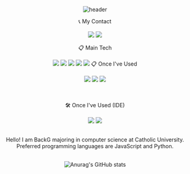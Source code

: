 <div align="center"> 

![header](https://capsule-render.vercel.app/api?type=cylinder&color=6dc993&height=150&section=header&text=BackG's%20Github&fontColor=ffffff&fontSize=70&animation=fadeIn&fontAlignY=55&desc=%20&descAlignY=62&descAlign=62)

<p>
  📞 My Contact<br><br>
  <a href="https://www.instagram.com/baack_g/" target="_blank"><img src="https://img.shields.io/badge/baackg-E4405F?style=for-the-badge&logo=instagram&logoColor=white"/></a>
  <img src="https://img.shields.io/badge/jw61333@gmail.com-EA4335?style=for-the-badge&logo=gmail&logoColor=white"/>
  </p>

  :clipboard: Main Tech <br><br>
  <img src="https://img.shields.io/badge/react-%2320232a.svg?style=for-the-badge&logo=react&logoColor=%2361DAFB"/>
  <img src="https://img.shields.io/badge/JavaScript-F7DF1E?style=for-the-badge&logo=javascript&logoColor=white"/>
  <img src="https://img.shields.io/badge/HTML5-E34F26?style=for-the-badge&logo=HTML5&logoColor=white"/> 
  <img src="https://img.shields.io/badge/CSS3-1572B6?style=for-the-badge&logo=CSS3&logoColor=white"/>
  <img src="https://img.shields.io/badge/Python-3776AB?style=for-the-badge&logo=python&logoColor=white"/>
  :clipboard: Once I've Used <br><br>
  <img src="https://img.shields.io/badge/Java-007396?style=for-the-badge&logo=Eclipse%20IDE&logoColor=white"/>
  <img src="https://img.shields.io/badge/MySQL-4479A1?style=for-the-badge&logo=MySQL&logoColor=white"/>
  <img src="https://img.shields.io/badge/firebase-%23039BE5.svg?style=for-the-badge&logo=firebase"/>
  
  <br><br>
  🛠️ Once I've Used (IDE)<br><br>
  <img src="https://img.shields.io/badge/Eclipse-2C2255?style=for-the-badge&logo=Eclipse%20IDE&logoColor=white">
  <img src="https://img.shields.io/badge/VSC-007ACC?style=for-the-badge&logo=VisualStudioCode&logoColor=white">
 <p>
   <br>
  Hello! I am BackG majoring in computer science at Catholic University.<br>
  Preferred programming languages are JavaScript and Python.<br><br>
  
![Anurag's GitHub stats](https://github-readme-stats.vercel.app/api?username=jw6133&show_icons=true&theme=radical)
  

</div>
